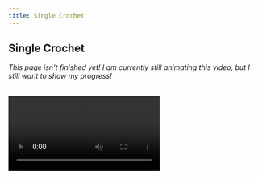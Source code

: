 ```yaml
---
title: Single Crochet
---
```


## Single Crochet

<span class="critique">_This page isn't finished yet! I am currently still animating this video, but I still want to show my progress!_</span>
</br></br>

<video id="vid" oncontextmenu="return false" controls>
    <source src="../../imgs/SingleCrochet.mp4" type="video/mp4" />
</video>